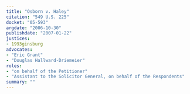 ```yaml
---
title: "Osborn v. Haley"
citation: "549 U.S. 225"
docket: "05-593"
argdate: "2006-10-30"
publishdate: "2007-01-22"
justices:
- 1993ginsburg
advocates:
- "Eric Grant"
- "Douglas Hallward-Driemeier"
roles:
- "on behalf of the Petitioner"
- "Assistant to the Solicitor General, on behalf of the Respondents"
summary: ""
---
```


